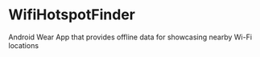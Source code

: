 # WifiHotspotFinder
Android Wear App that provides offline data for showcasing nearby Wi-Fi locations
